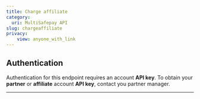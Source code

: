 ```yaml
---
title: Charge affiliate
category:
  uri: MultiSafepay API
slug: chargeaffiliate
privacy:
    view: anyone_with_link
---
```


## Authentication

Authentication for this endpoint requires an account **API key**. To obtain your **partner** or **affiliate** account **API key**, contact you partner manager.

---
